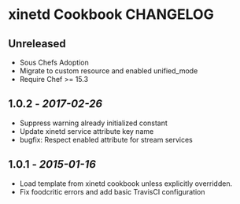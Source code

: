 # xinetd Cookbook CHANGELOG

## Unreleased

- Sous Chefs Adoption
- Migrate to custom resource and enabled unified_mode
- Require Chef >= 15.3

## 1.0.2 - *2017-02-26*

- Suppress warning already initialized constant
- Update xinetd service attribute key name
- bugfix: Respect enabled attribute for stream services

## 1.0.1 - *2015-01-16*

- Load template from xinetd cookbook unless explicitly overridden.
- Fix foodcritic errors and add basic TravisCI configuration
